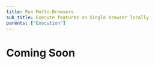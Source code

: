 ```yaml
---
title: Run Multi-Browsers
sub_title: Execute features on Single browser locally
parents: ["Execution"]
---
```


# Coming Soon
